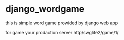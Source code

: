 # django_wordgame
 this is simple word game prowided by django web app

for game your prodaction server http/swglite2/game/1/
